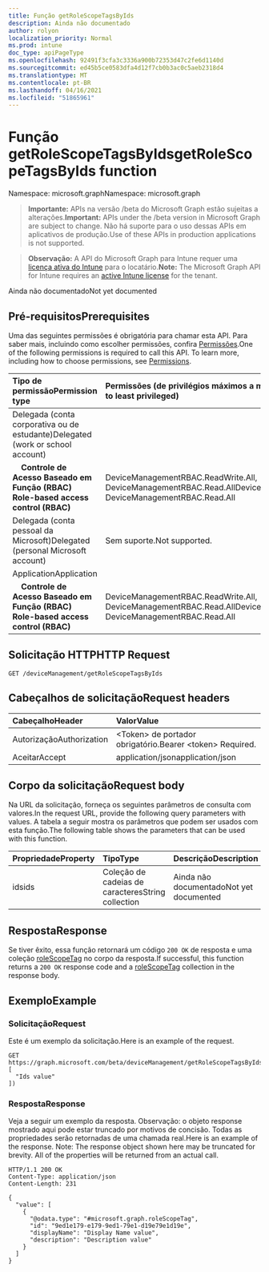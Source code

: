 ```yaml
---
title: Função getRoleScopeTagsByIds
description: Ainda não documentado
author: rolyon
localization_priority: Normal
ms.prod: intune
doc_type: apiPageType
ms.openlocfilehash: 92491f3cfa3c3336a900b72353d47c2fe6d1140d
ms.sourcegitcommit: ed45b5ce0583dfa4d12f7cb0b3ac0c5aeb2318d4
ms.translationtype: MT
ms.contentlocale: pt-BR
ms.lasthandoff: 04/16/2021
ms.locfileid: "51865961"
---
```

# <a name="getrolescopetagsbyids-function"></a><span data-ttu-id="31be8-103">Função getRoleScopeTagsByIds</span><span class="sxs-lookup"><span data-stu-id="31be8-103">getRoleScopeTagsByIds function</span></span>

<span data-ttu-id="31be8-104">Namespace: microsoft.graph</span><span class="sxs-lookup"><span data-stu-id="31be8-104">Namespace: microsoft.graph</span></span>

> <span data-ttu-id="31be8-105">**Importante:** APIs na versão /beta do Microsoft Graph estão sujeitas a alterações.</span><span class="sxs-lookup"><span data-stu-id="31be8-105">**Important:** APIs under the /beta version in Microsoft Graph are subject to change.</span></span> <span data-ttu-id="31be8-106">Não há suporte para o uso dessas APIs em aplicativos de produção.</span><span class="sxs-lookup"><span data-stu-id="31be8-106">Use of these APIs in production applications is not supported.</span></span>

> <span data-ttu-id="31be8-107">**Observação:** A API do Microsoft Graph para Intune requer uma [licença ativa do Intune](https://go.microsoft.com/fwlink/?linkid=839381) para o locatário.</span><span class="sxs-lookup"><span data-stu-id="31be8-107">**Note:** The Microsoft Graph API for Intune requires an [active Intune license](https://go.microsoft.com/fwlink/?linkid=839381) for the tenant.</span></span>

<span data-ttu-id="31be8-108">Ainda não documentado</span><span class="sxs-lookup"><span data-stu-id="31be8-108">Not yet documented</span></span>
## <a name="prerequisites"></a><span data-ttu-id="31be8-109">Pré-requisitos</span><span class="sxs-lookup"><span data-stu-id="31be8-109">Prerequisites</span></span>
<span data-ttu-id="31be8-p102">Uma das seguintes permissões é obrigatória para chamar esta API. Para saber mais, incluindo como escolher permissões, confira [Permissões](/graph/permissions-reference).</span><span class="sxs-lookup"><span data-stu-id="31be8-p102">One of the following permissions is required to call this API. To learn more, including how to choose permissions, see [Permissions](/graph/permissions-reference).</span></span>

|<span data-ttu-id="31be8-112">Tipo de permissão</span><span class="sxs-lookup"><span data-stu-id="31be8-112">Permission type</span></span>|<span data-ttu-id="31be8-113">Permissões (de privilégios máximos a mínimos)</span><span class="sxs-lookup"><span data-stu-id="31be8-113">Permissions (from most to least privileged)</span></span>|
|:---|:---|
|<span data-ttu-id="31be8-114">Delegada (conta corporativa ou de estudante)</span><span class="sxs-lookup"><span data-stu-id="31be8-114">Delegated (work or school account)</span></span>||
| <span data-ttu-id="31be8-115">&nbsp; &nbsp; **Controle de Acesso Baseado em Função (RBAC)**</span><span class="sxs-lookup"><span data-stu-id="31be8-115">&nbsp; &nbsp; **Role-based access control (RBAC)**</span></span> | <span data-ttu-id="31be8-116">DeviceManagementRBAC.ReadWrite.All, DeviceManagementRBAC.Read.All</span><span class="sxs-lookup"><span data-stu-id="31be8-116">DeviceManagementRBAC.ReadWrite.All, DeviceManagementRBAC.Read.All</span></span>|
|<span data-ttu-id="31be8-117">Delegada (conta pessoal da Microsoft)</span><span class="sxs-lookup"><span data-stu-id="31be8-117">Delegated (personal Microsoft account)</span></span>|<span data-ttu-id="31be8-118">Sem suporte.</span><span class="sxs-lookup"><span data-stu-id="31be8-118">Not supported.</span></span>|
|<span data-ttu-id="31be8-119">Application</span><span class="sxs-lookup"><span data-stu-id="31be8-119">Application</span></span>||
| <span data-ttu-id="31be8-120">&nbsp; &nbsp; **Controle de Acesso Baseado em Função (RBAC)**</span><span class="sxs-lookup"><span data-stu-id="31be8-120">&nbsp; &nbsp; **Role-based access control (RBAC)**</span></span> | <span data-ttu-id="31be8-121">DeviceManagementRBAC.ReadWrite.All, DeviceManagementRBAC.Read.All</span><span class="sxs-lookup"><span data-stu-id="31be8-121">DeviceManagementRBAC.ReadWrite.All, DeviceManagementRBAC.Read.All</span></span>|

## <a name="http-request"></a><span data-ttu-id="31be8-122">Solicitação HTTP</span><span class="sxs-lookup"><span data-stu-id="31be8-122">HTTP Request</span></span>
<!-- {
  "blockType": "ignored"
}
-->
``` http
GET /deviceManagement/getRoleScopeTagsByIds
```

## <a name="request-headers"></a><span data-ttu-id="31be8-123">Cabeçalhos de solicitação</span><span class="sxs-lookup"><span data-stu-id="31be8-123">Request headers</span></span>
|<span data-ttu-id="31be8-124">Cabeçalho</span><span class="sxs-lookup"><span data-stu-id="31be8-124">Header</span></span>|<span data-ttu-id="31be8-125">Valor</span><span class="sxs-lookup"><span data-stu-id="31be8-125">Value</span></span>|
|:---|:---|
|<span data-ttu-id="31be8-126">Autorização</span><span class="sxs-lookup"><span data-stu-id="31be8-126">Authorization</span></span>|<span data-ttu-id="31be8-127">&lt;Token&gt; de portador obrigatório.</span><span class="sxs-lookup"><span data-stu-id="31be8-127">Bearer &lt;token&gt; Required.</span></span>|
|<span data-ttu-id="31be8-128">Aceitar</span><span class="sxs-lookup"><span data-stu-id="31be8-128">Accept</span></span>|<span data-ttu-id="31be8-129">application/json</span><span class="sxs-lookup"><span data-stu-id="31be8-129">application/json</span></span>|

## <a name="request-body"></a><span data-ttu-id="31be8-130">Corpo da solicitação</span><span class="sxs-lookup"><span data-stu-id="31be8-130">Request body</span></span>
<span data-ttu-id="31be8-131">Na URL da solicitação, forneça os seguintes parâmetros de consulta com valores.</span><span class="sxs-lookup"><span data-stu-id="31be8-131">In the request URL, provide the following query parameters with values.</span></span>
<span data-ttu-id="31be8-132">A tabela a seguir mostra os parâmetros que podem ser usados com esta função.</span><span class="sxs-lookup"><span data-stu-id="31be8-132">The following table shows the parameters that can be used with this function.</span></span>

|<span data-ttu-id="31be8-133">Propriedade</span><span class="sxs-lookup"><span data-stu-id="31be8-133">Property</span></span>|<span data-ttu-id="31be8-134">Tipo</span><span class="sxs-lookup"><span data-stu-id="31be8-134">Type</span></span>|<span data-ttu-id="31be8-135">Descrição</span><span class="sxs-lookup"><span data-stu-id="31be8-135">Description</span></span>|
|:---|:---|:---|
|<span data-ttu-id="31be8-136">ids</span><span class="sxs-lookup"><span data-stu-id="31be8-136">ids</span></span>|<span data-ttu-id="31be8-137">Coleção de cadeias de caracteres</span><span class="sxs-lookup"><span data-stu-id="31be8-137">String collection</span></span>|<span data-ttu-id="31be8-138">Ainda não documentado</span><span class="sxs-lookup"><span data-stu-id="31be8-138">Not yet documented</span></span>|



## <a name="response"></a><span data-ttu-id="31be8-139">Resposta</span><span class="sxs-lookup"><span data-stu-id="31be8-139">Response</span></span>
<span data-ttu-id="31be8-140">Se tiver êxito, essa função retornará um código `200 OK` de resposta e uma coleção [roleScopeTag](../resources/intune-rbac-rolescopetag.md) no corpo da resposta.</span><span class="sxs-lookup"><span data-stu-id="31be8-140">If successful, this function returns a `200 OK` response code and a [roleScopeTag](../resources/intune-rbac-rolescopetag.md) collection in the response body.</span></span>

## <a name="example"></a><span data-ttu-id="31be8-141">Exemplo</span><span class="sxs-lookup"><span data-stu-id="31be8-141">Example</span></span>
### <a name="request"></a><span data-ttu-id="31be8-142">Solicitação</span><span class="sxs-lookup"><span data-stu-id="31be8-142">Request</span></span>
<span data-ttu-id="31be8-143">Este é um exemplo da solicitação.</span><span class="sxs-lookup"><span data-stu-id="31be8-143">Here is an example of the request.</span></span>
``` http
GET https://graph.microsoft.com/beta/deviceManagement/getRoleScopeTagsByIds(ids=[
  "Ids value"
])
```

### <a name="response"></a><span data-ttu-id="31be8-144">Resposta</span><span class="sxs-lookup"><span data-stu-id="31be8-144">Response</span></span>
<span data-ttu-id="31be8-p104">Veja a seguir um exemplo da resposta. Observação: o objeto response mostrado aqui pode estar truncado por motivos de concisão. Todas as propriedades serão retornadas de uma chamada real.</span><span class="sxs-lookup"><span data-stu-id="31be8-p104">Here is an example of the response. Note: The response object shown here may be truncated for brevity. All of the properties will be returned from an actual call.</span></span>
``` http
HTTP/1.1 200 OK
Content-Type: application/json
Content-Length: 231

{
  "value": [
    {
      "@odata.type": "#microsoft.graph.roleScopeTag",
      "id": "9ed1e179-e179-9ed1-79e1-d19e79e1d19e",
      "displayName": "Display Name value",
      "description": "Description value"
    }
  ]
}
```










